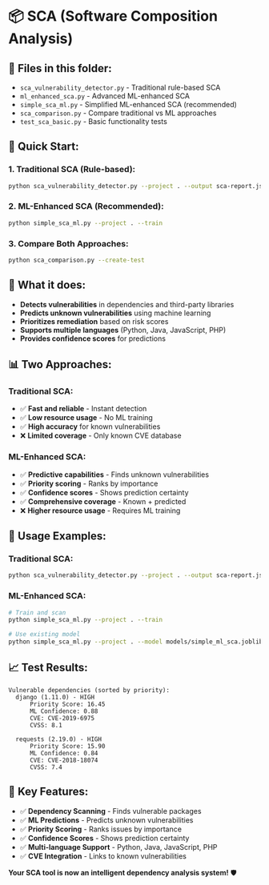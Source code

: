 # 📦 SCA (Software Composition Analysis)

## 📁 **Files in this folder:**

- `sca_vulnerability_detector.py` - Traditional rule-based SCA
- `ml_enhanced_sca.py` - Advanced ML-enhanced SCA
- `simple_sca_ml.py` - Simplified ML-enhanced SCA (recommended)
- `sca_comparison.py` - Compare traditional vs ML approaches
- `test_sca_basic.py` - Basic functionality tests

## 🚀 **Quick Start:**

### **1. Traditional SCA (Rule-based):**
```bash
python sca_vulnerability_detector.py --project . --output sca-report.json
```

### **2. ML-Enhanced SCA (Recommended):**
```bash
python simple_sca_ml.py --project . --train
```

### **3. Compare Both Approaches:**
```bash
python sca_comparison.py --create-test
```

## 🎯 **What it does:**

- **Detects vulnerabilities** in dependencies and third-party libraries
- **Predicts unknown vulnerabilities** using machine learning
- **Prioritizes remediation** based on risk scores
- **Supports multiple languages** (Python, Java, JavaScript, PHP)
- **Provides confidence scores** for predictions

## 📊 **Two Approaches:**

### **Traditional SCA:**
- ✅ **Fast and reliable** - Instant detection
- ✅ **Low resource usage** - No ML training
- ✅ **High accuracy** for known vulnerabilities
- ❌ **Limited coverage** - Only known CVE database

### **ML-Enhanced SCA:**
- ✅ **Predictive capabilities** - Finds unknown vulnerabilities
- ✅ **Priority scoring** - Ranks by importance
- ✅ **Confidence scores** - Shows prediction certainty
- ✅ **Comprehensive coverage** - Known + predicted
- ❌ **Higher resource usage** - Requires ML training

## 🔧 **Usage Examples:**

### **Traditional SCA:**
```bash
python sca_vulnerability_detector.py --project . --output sca-report.json
```

### **ML-Enhanced SCA:**
```bash
# Train and scan
python simple_sca_ml.py --project . --train

# Use existing model
python simple_sca_ml.py --project . --model models/simple_ml_sca.joblib
```

## 📈 **Test Results:**

```
Vulnerable dependencies (sorted by priority):
  django (1.11.0) - HIGH
      Priority Score: 16.45
      ML Confidence: 0.88
      CVE: CVE-2019-6975
      CVSS: 8.1

  requests (2.19.0) - HIGH
      Priority Score: 15.90
      ML Confidence: 0.84
      CVE: CVE-2018-18074
      CVSS: 7.4
```

## 🎉 **Key Features:**

- ✅ **Dependency Scanning** - Finds vulnerable packages
- ✅ **ML Predictions** - Predicts unknown vulnerabilities
- ✅ **Priority Scoring** - Ranks issues by importance
- ✅ **Confidence Scores** - Shows prediction certainty
- ✅ **Multi-language Support** - Python, Java, JavaScript, PHP
- ✅ **CVE Integration** - Links to known vulnerabilities

**Your SCA tool is now an intelligent dependency analysis system!** 🛡️


